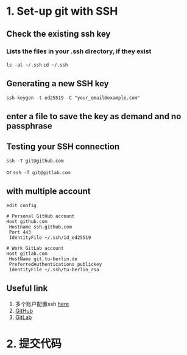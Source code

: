 # 1. Set-up git with SSH
## Check the existing ssh key
### Lists the files in your .ssh directory, if they exist
  `ls -al ~/.ssh`
  `cd ~/.ssh`
## Generating a new SSH key
 `ssh-keygen -t ed25519 -C "your_email@example.com"`
 
## enter a file to save the key as demand and no passphrase
## Testing your SSH connection
 `ssh -T git@github.com`
 
 or `ssh -T git@gitlab.com`

## with multiple account
`
edit config 
`

```
# Personal GitHub account
Host github.com
 Hostname ssh.github.com
 Port 443
 IdentityFile ~/.ssh/id_ed25519

# Work GitLab account
Host gitlab.com
 HostName git.tu-berlin.de
 PreferredAuthentications publickey
 IdentityFile ~/.ssh/tu-berlin_rsa
```

## Useful link
1. 多个账户配置ssh [here][1]
2.  [GitHub][2]
3.  [GitLab][3]

[1]: https://www.jianshu.com/p/756dc956f693
[2]: https://docs.github.com/en/authentication/connecting-to-github-with-ssh/about-ssh
[3]: https://docs.gitlab.com/ee/user/ssh.html

# 2. 提交代码 
 
